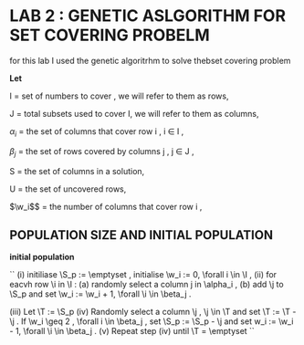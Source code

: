 #  LAB 2 : GENETIC ASLGORITHM FOR SET COVERING PROBELM 

for this lab I used the genetic algoritrhm to solve thebset covering problem 

**Let**


I =  set of numbers to cover , we will refer to them as rows, 

J =  total subsets used to cover I, we will refer to them as columns, 

$\alpha_i$ = the set of  columns that cover row i , i $\in$ I , 

$\beta_j$ = the set of rows covered by columns j , j $\in$ J ,  

S = the set of columns in a solution, 

U = the set of uncovered rows, 

$\w_i$$ = the number of columns that cover row i ,

## POPULATION SIZE AND  INITIAL POPULATION 

**initial population**

``
(i) initiliase \S_p := \emptyset , initialise \w_i := 0, \forall i \in \I ,
(ii) for eacvh row \i in \I : 
        (a) randomly select a column j in \alpha_i , 
        (b) add \j to \S_p and set \w_i := \w_i + 1, \forall \i \in \beta_j . 

(iii) Let \T := \S_p 
(iv) Randomly select a column \j , \j \in \T and set \T := \T - \j . If \w_i \geq 2 , \forall i \in \beta_j ,
set \S_p := \S_p - \j and set w_i := \w_i - 1, \forall \i \in \beta_j .
(v) Repeat step (iv) until \T = \emptyset
``




